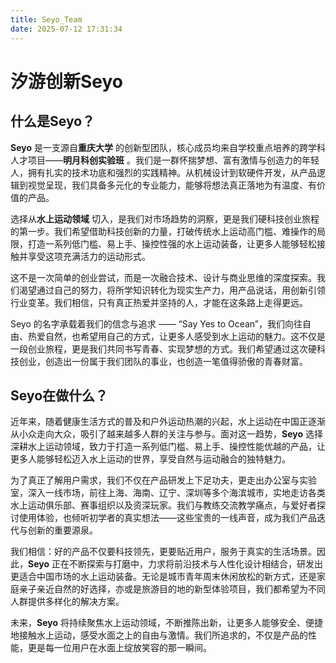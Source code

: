```yaml
---
title: Seyo_Team
date: 2025-07-12 17:31:34
---
```

# 汐游创新Seyo

## 什么是Seyo？

**Seyo** 是一支源自**重庆大学** 的创新型团队，核心成员均来自学校重点培养的跨学科人才项目——**明月科创实验班** 。我们是一群怀揣梦想、富有激情与创造力的年轻人，拥有扎实的技术功底和强烈的实践精神。从机械设计到软硬件开发，从产品逻辑到视觉呈现，我们具备多元化的专业能力，能够将想法真正落地为有温度、有价值的产品。

选择从**水上运动领域** 切入，是我们对市场趋势的洞察，更是我们硬科技创业旅程的第一步。我们希望借助科技创新的力量，打破传统水上运动高门槛、难操作的局限，打造一系列低门槛、易上手、操控性强的水上运动装备，让更多人能够轻松接触并享受这项充满活力的运动形式。

这不是一次简单的创业尝试，而是一次融合技术、设计与商业思维的深度探索。我们渴望通过自己的努力，将所学知识转化为现实生产力，用产品说话，用创新引领行业变革。我们相信，只有真正热爱并坚持的人，才能在这条路上走得更远。

Seyo 的名字承载着我们的信念与追求 —— “Say Yes to Ocean”，我们向往自由、热爱自然，也希望用自己的方式，让更多人感受到水上运动的魅力。这不仅是一段创业旅程，更是我们共同书写青春、实现梦想的方式。我们希望通过这次硬科技创业，创造出一份属于我们团队的事业，也创造一笔值得骄傲的青春财富。

## Seyo在做什么？

近年来，随着健康生活方式的普及和户外运动热潮的兴起，水上运动在中国正逐渐从小众走向大众，吸引了越来越多人群的关注与参与。面对这一趋势，**Seyo** 选择深耕水上运动领域，致力于打造一系列低门槛、易上手、操控性能优越的产品，让更多人能够轻松迈入水上运动的世界，享受自然与运动融合的独特魅力。

为了真正了解用户需求，我们不仅在产品研发上下足功夫，更走出办公室与实验室，深入一线市场，前往上海、海南、辽宁、深圳等多个海滨城市，实地走访各类水上运动俱乐部、赛事组织以及资深玩家。我们与教练交流教学痛点，与爱好者探讨使用体验，也倾听初学者的真实想法——这些宝贵的一线声音，成为我们产品迭代与创新的重要源泉。

我们相信：好的产品不仅要科技领先，更要贴近用户，服务于真实的生活场景。因此，**Seyo** 正在不断探索与打磨中，力求将前沿技术与人性化设计相结合，研发出更适合中国市场的水上运动装备。无论是城市青年周末休闲放松的新方式，还是家庭亲子亲近自然的好选择，亦或是旅游目的地的新型体验项目，我们都希望为不同人群提供多样化的解决方案。

未来，**Seyo** 将持续聚焦水上运动领域，不断推陈出新，让更多人能够安全、便捷地接触水上运动，感受水面之上的自由与激情。我们所追求的，不仅是产品的性能，更是每一位用户在水面上绽放笑容的那一瞬间。
